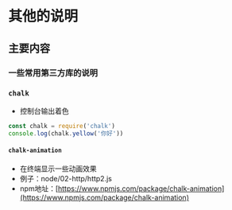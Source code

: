 # 其他的说明

## 主要内容

### 一些常用第三方库的说明

### ``chalk``

- 控制台输出着色

```js
const chalk = require('chalk')
console.log(chalk.yellow('你好'))
```

#### ``chalk-animation``

- 在终端显示一些动画效果
- 例子：node/02-http/http2.js
- npm地址：[https://www.npmjs.com/package/chalk-animation](https://www.npmjs.com/package/chalk-animation)

